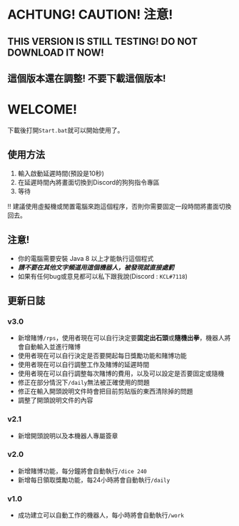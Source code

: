 # ACHTUNG! CAUTION! 注意!
## THIS VERSION IS STILL TESTING! DO NOT DOWNLOAD IT NOW!
## 這個版本還在調整! 不要下載這個版本!

# WELCOME!
下載後打開<code>Start.bat</code>就可以開始使用了。

## 使用方法
1. 輸入啟動延遲時間(預設是10秒)
2. 在延遲時間內將畫面切換到Discord的狗狗指令專區
3. 等待

!! 建議使用虛擬機或閒置電腦來跑這個程序，否則你需要固定一段時間將畫面切換回去。

## 注意!
* 你的電腦需要安裝 Java 8 以上才能執行這個程式
* <strong><em>請不要在其他文字頻道用這個機器人，被發現就直接處罰</em></strong>
* 如果有任何bug或意見都可以私下跟我說(Discord : <code>KCL#7118</code>)

## 更新日誌

### v3.0
* 新增賭博<code>/rps</code>，使用者現在可以自行決定要<strong>固定出石頭</strong>或<strong>隨機出拳</strong>，機器人將會自動輸入並進行賭博
* 使用者現在可以自行決定是否要開起每日獎勵功能和賭博功能
* 使用者現在可以自行調整工作及賭博的延遲時間
* 使用者現在可以自行調整每次賭博的費用，以及可以設定是否要固定或隨機
* 修正在部分情況下<code>/daily</code>無法被正確使用的問題
* 修正在輸入開頭說明文件時會把目前剪貼版的東西清除掉的問題
* 調整了開頭說明文件的內容

### v2.1
* 新增開頭說明以及本機器人專屬簽章

### v2.0
* 新增賭博功能，每分鐘將會自動執行<code>/dice 240</code>
* 新增每日領取獎勵功能，每24小時將會自動執行<code>/daily</code>

### v1.0
* 成功建立可以自動工作的機器人，每小時將會自動執行<code>/work</code>
